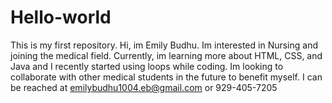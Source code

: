 # Hello-world
This is my first repository. 
Hi, im Emily Budhu. 
Im interested in Nursing and joining the medical field. 
Currently, im learning more about HTML, CSS, and Java and I recently started using loops while coding. 
Im looking to collaborate with other medical students in the future to benefit myself. 
I can be reached at emilybudhu1004.eb@gmail.com or 929-405-7205

